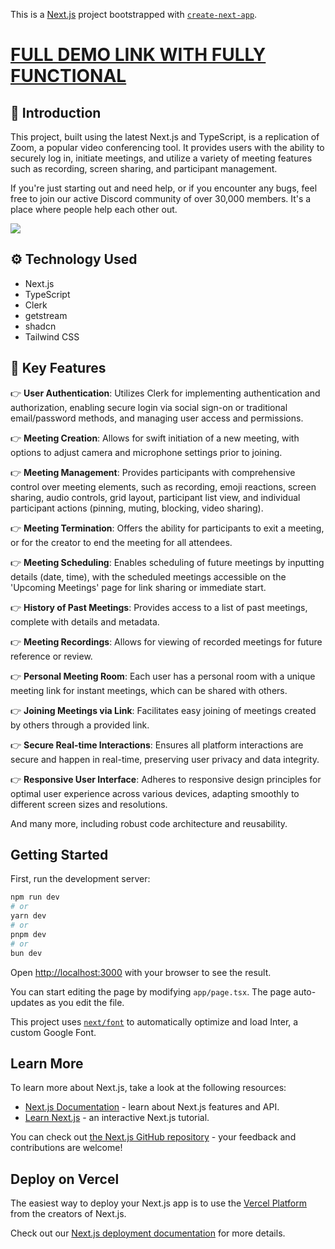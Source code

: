 This is a [Next.js](https://nextjs.org/) project bootstrapped with [`create-next-app`](https://github.com/vercel/next.js/tree/canary/packages/create-next-app).
# [FULL DEMO LINK WITH FULLY FUNCTIONAL](https://yoom-clone-phuc-proton-qujd0443s-phuc-les-projects-434c3b4b.vercel.app/)

## <a name="introduction">🤖 Introduction</a>

This project, built using the latest Next.js and TypeScript, is a replication of Zoom, a popular video conferencing tool. It provides users with the ability to securely log in, initiate meetings, and utilize a variety of meeting features such as recording, screen sharing, and participant management.

If you're just starting out and need help, or if you encounter any bugs, feel free to join our active Discord community of over 30,000 members. It's a place where people help each other out.

<a href="https://discord.com/invite/n6EdbFJ" target="_blank"><img src="https://github.com/sujatagunale/EasyRead/assets/151519281/618f4872-1e10-42da-8213-1d69e486d02e" /></a>

## <a name="tech-stack">⚙️ Technology Used</a>

- Next.js
- TypeScript
- Clerk
- getstream
- shadcn
- Tailwind CSS

## <a name="features">🔋 Key Features</a>

👉 **User Authentication**: Utilizes Clerk for implementing authentication and authorization, enabling secure login via social sign-on or traditional email/password methods, and managing user access and permissions.

👉 **Meeting Creation**: Allows for swift initiation of a new meeting, with options to adjust camera and microphone settings prior to joining.

👉 **Meeting Management**: Provides participants with comprehensive control over meeting elements, such as recording, emoji reactions, screen sharing, audio controls, grid layout, participant list view, and individual participant actions (pinning, muting, blocking, video sharing).

👉 **Meeting Termination**: Offers the ability for participants to exit a meeting, or for the creator to end the meeting for all attendees.

👉 **Meeting Scheduling**: Enables scheduling of future meetings by inputting details (date, time), with the scheduled meetings accessible on the 'Upcoming Meetings' page for link sharing or immediate start.

👉 **History of Past Meetings**: Provides access to a list of past meetings, complete with details and metadata.

👉 **Meeting Recordings**: Allows for viewing of recorded meetings for future reference or review.

👉 **Personal Meeting Room**: Each user has a personal room with a unique meeting link for instant meetings, which can be shared with others.

👉 **Joining Meetings via Link**: Facilitates easy joining of meetings created by others through a provided link.

👉 **Secure Real-time Interactions**: Ensures all platform interactions are secure and happen in real-time, preserving user privacy and data integrity.

👉 **Responsive User Interface**: Adheres to responsive design principles for optimal user experience across various devices, adapting smoothly to different screen sizes and resolutions.

And many more, including robust code architecture and reusability.
## Getting Started

First, run the development server:

```bash
npm run dev
# or
yarn dev
# or
pnpm dev
# or
bun dev
```

Open [http://localhost:3000](http://localhost:3000) with your browser to see the result.

You can start editing the page by modifying `app/page.tsx`. The page auto-updates as you edit the file.

This project uses [`next/font`](https://nextjs.org/docs/basic-features/font-optimization) to automatically optimize and load Inter, a custom Google Font.

## Learn More

To learn more about Next.js, take a look at the following resources:

- [Next.js Documentation](https://nextjs.org/docs) - learn about Next.js features and API.
- [Learn Next.js](https://nextjs.org/learn) - an interactive Next.js tutorial.

You can check out [the Next.js GitHub repository](https://github.com/vercel/next.js/) - your feedback and contributions are welcome!

## Deploy on Vercel

The easiest way to deploy your Next.js app is to use the [Vercel Platform](https://vercel.com/new?utm_medium=default-template&filter=next.js&utm_source=create-next-app&utm_campaign=create-next-app-readme) from the creators of Next.js.

Check out our [Next.js deployment documentation](https://nextjs.org/docs/deployment) for more details.
